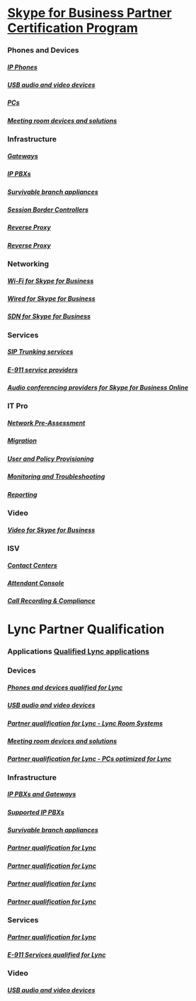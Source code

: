 # [Skype for Business Partner Certification Program](../skype-certification-program.md)

### Phones and Devices
##### [IP Phones](../skype-cert-program-devices.md)
##### [USB audio and video devices](../skype-cert-program-devices-usb-devices.md)
##### [PCs](../skype-cert-program-devices-pcs.md)
##### [Meeting room devices and solutions](../skype-cert-program-devices-meeting-rooms.md)

### Infrastructure
##### [Gateways](../skype-cert-program-infra-gateways.md)
##### [IP PBXs](../skype-cert-program-infra-ip-pbxs.md)
##### [Survivable branch appliances](../skype-cert-program-infra-sba.md)
##### [Session Border Controllers](../skype-cert-program-infra-sbc.md)
##### [Reverse Proxy](../skype-cert-program-infra-rev-proxy.md)
##### [Reverse Proxy](../skype-cert-program-infra-load-balancers.md)

### Networking
##### [Wi-Fi for Skype for Business](../skype-cert-program-networking-wifi.md)
##### [Wired for Skype for Business](../skype-cert-program-networking-wired.md)
##### [SDN for Skype for Business](../skype-cert-program-networking-sdn.md)

### Services
##### [SIP Trunking services](../skype-cert-program-services-sip-trunking.md)
##### [E-911 service providers](../skype-cert-program-services-e911.md)
##### [Audio conferencing providers for Skype for Business Online](../skype-cert-program-services-acps.md)

### IT Pro
##### [Network Pre-Assessment](../skype-certification-program-it-pro-tools-pre-assessment.md)
##### [Migration](../skype-certification-program-it-pro-tools-migration.md)
##### [User and Policy Provisioning](../skype-certification-program-it-pro-tools-user-policy.md)
##### [Monitoring and Troubleshooting](../skype-certification-program-it-pro-tools-monitor-troubleshoot.md)
##### [Reporting](../skype-certification-program-it-pro-tools-reporting.md)

### Video
##### [Video for Skype for Business](../skype-certification-program-video.md)

### ISV
##### [Contact Centers](../skype-certification-program-isv-contact-centers.md)
##### [Attendant Console](../skype-certification-program-isv-attendant-consoles.md)
##### [Call Recording & Compliance](../skype-certification-program-isv-call-recording.md)


# Lync Partner Qualification
### Applications [Qualified Lync applications](../lync-cert-program-qualified-lync-apps.md)

### Devices
##### [Phones and devices qualified for  Lync](../lync-cert-program-ip-phones.md)
##### [USB audio and video devices](../lync-cert-program-usb-and-video.md)
##### [Partner qualification for Lync - Lync Room Systems](../lync-cert-program-lync-room-systems.md)
##### [Meeting room devices and solutions](../lync-cert-program-meeting-room-devices.md)
##### [Partner qualification for Lync - PCs optimized for Lync](../lync-cert-program-pcs-optimized-for-lync.md)

### Infrastructure
##### [IP PBXs and Gateways](../lync-cert-program-qualified-ip-pbx-gateway.md)
##### [Supported IP PBXs](../lync-cert-program-supported-ip-pbxs.md)
##### [Survivable branch appliances](../lync-cert-program-survivable-branch-appliances.md)
##### [Partner qualification for Lync](../lync-cert-program-sbcs-lync-server.md)
##### [Partner qualification for Lync](../lync-cert-program-hardware-load-balancers.md)
##### [Partner qualification for Lync](../lync-cert-program-reverse-proxies.md)
##### [Partner qualification for Lync](../lync-cert-program-virtual-desktop-lync-server.md)

### Services
##### [Partner qualification for Lync](../lync-cert-program-sip-trunking-services.md)
##### [E-911 Services qualified for Lync](../lync-cert-program-e-911-service-providers.md)

### Video
##### [USB audio and video devices](../lync-cert-program-usb-and-video.md)

<!-- ### Certified Support
https://partnersolutions.skypeforbusiness.com/solutionscatalog -->